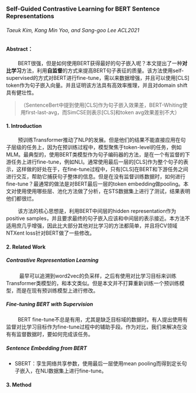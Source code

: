 ### Self-Guided Contrastive Learning for BERT Sentence Representations

###### Taeuk Kim, Kang Min Yoo, and Sang-goo Lee   $ACL 2021$

#### Abstract：  
&emsp;&emsp; BERT很强，但是如何使用BERT获得最好的句子嵌入呢？本文提出了一种**对比学习**方法，利用**自监督**的方式来提高BERT句子表征的质量。该方法使用self-supervised的方式对BERT进行fine-tune，需以来数据增强，并且可以使用[CLS] token作为句子嵌入向量。并且证明该方法具有高效率推理，并且对domain shift具有健壮性。

> （SentenceBert中提到使用[CLS]作为句子嵌入效果差，BERT-Whiting使用first-last-avg，而SimCSE则表示[CLS]和token avg效果差别不大）

#### 1. Introduction

&emsp;&emsp; 预训练Transformer推动了NLP的发展。但是他们的结果不能直接应用在句子层级的任务上，因为在预训练过程中，模型聚焦于token-level的任务，例如MLM。最典型的，使用BERT类模型作为句子编码器的方法，是在一个有监督的下游任务上进行fine-tune，例如NLI。通常使用最后一层的[CLS]作为整个句子的表示，这样做的好处在于，在fine-tune过程中，只有[CLS]在BERT和下游任务之间进行交互，帮助它捕获句子整体的信息。但是在没有监督训练数据时，如何进行fine-tune？最通常的做法是对BERT最后一层的token embedding做pooling。本文对使用使用哪些层、池化方法做了分析，在STS数据集上进行了测试，结果表明他们都很烂。

&emsp;&emsp; 该方法的核心思想是，利用BERT中间层的hidden representation作为positive samples，并且要求最终的句子嵌入应该和中间层的表示接近。本方法不适用庶几乎增强，因此比大部分其他对比学习的方法都简单，并且将CV领域NTXent loss针对BERT做了一些修改。

#### 2. Related Work

##### Contrastive Representation Learning   

&emsp; &emsp; 最早可以追溯到word2vec的负采样，之后有使用对比学习目标来训练Transformer类模型的，和本文类似。但是本文并不打算重新训练一个预训练模型，而是在现有预训练模型上进行修改。

##### Fine-tuning BERT with Supervision  
&emsp;&emsp; BERT fine-tune不总是有用，尤其是缺乏目标域的数据时。有人提出使用有监督对比学习目标作为fine-tune过程中的辅助手段。作为对比，我们来解决在没有有监督数据时，要如何完成该任务。

##### Sentence Embedding from BERT  

- SBERT：孪生网络共享参数，使用最后一层使用mean pooling而得到定长句子嵌入，在NLI数据集上进行fine-tune。

#### 3. Method

&emsp;&emsp; 
